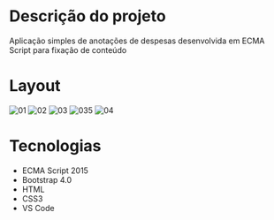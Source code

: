 # Descrição do projeto
Aplicação simples de anotações de despesas desenvolvida em ECMA Script para fixação de conteúdo
# Layout
![01](https://user-images.githubusercontent.com/39563063/85459606-bc6a2f80-b578-11ea-95fd-c7c5e72b0d3b.png)
![02](https://user-images.githubusercontent.com/39563063/85459628-c2601080-b578-11ea-9e51-5e1fa947be01.png)
![03](https://user-images.githubusercontent.com/39563063/85459666-cb50e200-b578-11ea-80ee-5ed7cc9797c2.png)
![035](https://user-images.githubusercontent.com/39563063/85459684-d1df5980-b578-11ea-9c0b-c16ff6423222.png)
![04](https://user-images.githubusercontent.com/39563063/85459697-d6a40d80-b578-11ea-9e1a-fdad59248dab.png)
# Tecnologias
  - ECMA Script 2015
  - Bootstrap 4.0
  - HTML
  - CSS3 
  - VS Code
